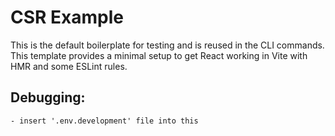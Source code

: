 

# CSR Example

This is the default boilerplate for testing and is reused in the CLI commands. 
This template provides a minimal setup to get React working in Vite with HMR and some ESLint rules.

## Debugging:
```
- insert '.env.development' file into this